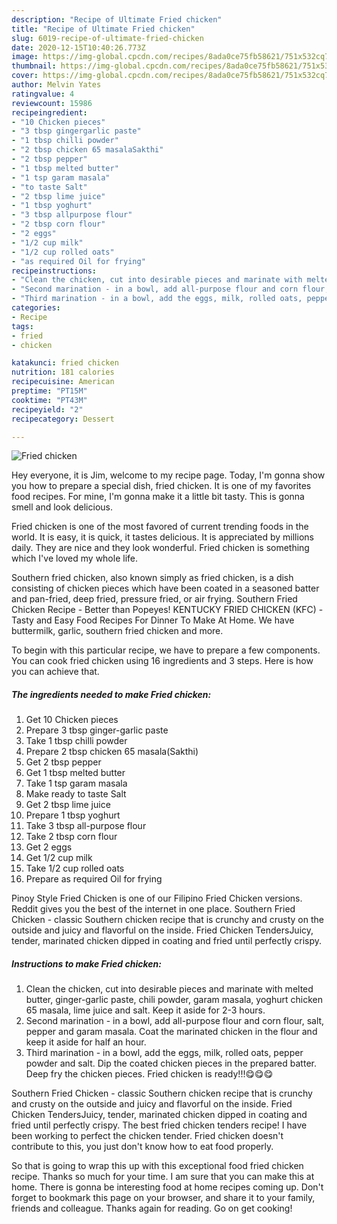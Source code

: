 ```yaml
---
description: "Recipe of Ultimate Fried chicken"
title: "Recipe of Ultimate Fried chicken"
slug: 6019-recipe-of-ultimate-fried-chicken
date: 2020-12-15T10:40:26.773Z
image: https://img-global.cpcdn.com/recipes/8ada0ce75fb58621/751x532cq70/fried-chicken-recipe-main-photo.jpg
thumbnail: https://img-global.cpcdn.com/recipes/8ada0ce75fb58621/751x532cq70/fried-chicken-recipe-main-photo.jpg
cover: https://img-global.cpcdn.com/recipes/8ada0ce75fb58621/751x532cq70/fried-chicken-recipe-main-photo.jpg
author: Melvin Yates
ratingvalue: 4
reviewcount: 15986
recipeingredient:
- "10 Chicken pieces"
- "3 tbsp gingergarlic paste"
- "1 tbsp chilli powder"
- "2 tbsp chicken 65 masalaSakthi"
- "2 tbsp pepper"
- "1 tbsp melted butter"
- "1 tsp garam masala"
- "to taste Salt"
- "2 tbsp lime juice"
- "1 tbsp yoghurt"
- "3 tbsp allpurpose flour"
- "2 tbsp corn flour"
- "2 eggs"
- "1/2 cup milk"
- "1/2 cup rolled oats"
- "as required Oil for frying"
recipeinstructions:
- "Clean the chicken, cut into desirable pieces and marinate with melted butter, ginger-garlic paste, chili powder, garam masala, yoghurt chicken 65 masala, lime juice and salt. Keep it aside for 2-3 hours."
- "Second marination - in a bowl, add all-purpose flour and corn flour, salt, pepper and garam masala. Coat the marinated chicken in the flour and keep it aside for half an hour."
- "Third marination - in a bowl, add the eggs, milk, rolled oats, pepper powder and salt. Dip the coated chicken pieces in the prepared batter. Deep fry the chicken pieces. Fried chicken is ready!!!😋😋😋"
categories:
- Recipe
tags:
- fried
- chicken

katakunci: fried chicken 
nutrition: 181 calories
recipecuisine: American
preptime: "PT15M"
cooktime: "PT43M"
recipeyield: "2"
recipecategory: Dessert

---
```



![Fried chicken](https://img-global.cpcdn.com/recipes/8ada0ce75fb58621/751x532cq70/fried-chicken-recipe-main-photo.jpg)

Hey everyone, it is Jim, welcome to my recipe page. Today, I'm gonna show you how to prepare a special dish, fried chicken. It is one of my favorites food recipes. For mine, I'm gonna make it a little bit tasty. This is gonna smell and look delicious.

Fried chicken is one of the most favored of current trending foods in the world. It is easy, it is quick, it tastes delicious. It is appreciated by millions daily. They are nice and they look wonderful. Fried chicken is something which I've loved my whole life.

Southern fried chicken, also known simply as fried chicken, is a dish consisting of chicken pieces which have been coated in a seasoned batter and pan-fried, deep fried, pressure fried, or air frying. Southern Fried Chicken Recipe - Better than Popeyes! KENTUCKY FRIED CHICKEN (KFC) - Tasty and Easy Food Recipes For Dinner To Make At Home. We have buttermilk, garlic, southern fried chicken and more.


To begin with this particular recipe, we have to prepare a few components. You can cook fried chicken using 16 ingredients and 3 steps. Here is how you can achieve that.

<!--inarticleads1-->

##### The ingredients needed to make Fried chicken:

1. Get 10 Chicken pieces
1. Prepare 3 tbsp ginger-garlic paste
1. Take 1 tbsp chilli powder
1. Prepare 2 tbsp chicken 65 masala(Sakthi)
1. Get 2 tbsp pepper
1. Get 1 tbsp melted butter
1. Take 1 tsp garam masala
1. Make ready to taste Salt
1. Get 2 tbsp lime juice
1. Prepare 1 tbsp yoghurt
1. Take 3 tbsp all-purpose flour
1. Take 2 tbsp corn flour
1. Get 2 eggs
1. Get 1/2 cup milk
1. Take 1/2 cup rolled oats
1. Prepare as required Oil for frying


Pinoy Style Fried Chicken is one of our Filipino Fried Chicken versions. Reddit gives you the best of the internet in one place. Southern Fried Chicken - classic Southern chicken recipe that is crunchy and crusty on the outside and juicy and flavorful on the inside. Fried Chicken TendersJuicy, tender, marinated chicken dipped in coating and fried until perfectly crispy. 

<!--inarticleads2-->

##### Instructions to make Fried chicken:

1. Clean the chicken, cut into desirable pieces and marinate with melted butter, ginger-garlic paste, chili powder, garam masala, yoghurt chicken 65 masala, lime juice and salt. Keep it aside for 2-3 hours.
1. Second marination - in a bowl, add all-purpose flour and corn flour, salt, pepper and garam masala. Coat the marinated chicken in the flour and keep it aside for half an hour.
1. Third marination - in a bowl, add the eggs, milk, rolled oats, pepper powder and salt. Dip the coated chicken pieces in the prepared batter. Deep fry the chicken pieces. Fried chicken is ready!!!😋😋😋


Southern Fried Chicken - classic Southern chicken recipe that is crunchy and crusty on the outside and juicy and flavorful on the inside. Fried Chicken TendersJuicy, tender, marinated chicken dipped in coating and fried until perfectly crispy. The best fried chicken tenders recipe! I have been working to perfect the chicken tender. Fried chicken doesn&#39;t contribute to this, you just don&#39;t know how to eat food properly. 

So that is going to wrap this up with this exceptional food fried chicken recipe. Thanks so much for your time. I am sure that you can make this at home. There is gonna be interesting food at home recipes coming up. Don't forget to bookmark this page on your browser, and share it to your family, friends and colleague. Thanks again for reading. Go on get cooking!
